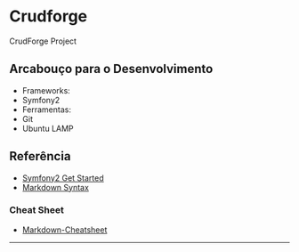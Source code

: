 # Crudforge #

CrudForge Project


## Arcabouço para o Desenvolvimento ##
* Frameworks:
 * Symfony2
* Ferramentas:
 * Git
 * Ubuntu LAMP

## Referência ##
* [Symfony2 Get Started][1]
* [Markdown Syntax][2]

### Cheat Sheet ###
* [Markdown-Cheatsheet][3]


----

[1]: http://symfony.com/doc/current/quick_tour/the_big_picture.html (Symfony2 Get Started)
[2]: http://daringfireball.net/projects/markdown/syntax (Markdown Syntax)
[3]: https://github.com/adam-p/markdown-here/wiki/Markdown-Cheatsheet (Markdown-Cheatsheet)

